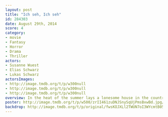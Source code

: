 ```yaml
---
layout: post
title: "Ich seh, Ich seh"
id: 284303
date: August 29th, 2014
score: 4
category:
- movie
- Fantasy
- Horror
- Drama
- Thriller
actors:
- Susanne Wuest
- Elias Schwarz
- Lukas Schwarz
actorsImages:
- http://image.tmdb.org/t/p/w300null
- http://image.tmdb.org/t/p/w300null
- http://image.tmdb.org/t/p/w300null
overview: In the heat of the summer lays a lonesome house in the countryside where nine year old twin brothers await their mother’s return.  When she comes home, bandaged after cosmetic surgery, nothing is like before and the children start to doubt whether this woman is actually who she says she is.
poster: http://image.tmdb.org/t/p/w500/zrII461zuDNJSnySqUjPmsBxwBd.jpg/
backdrop: http://image.tmdb.org/t/p/original/fwsKOJXLl2TWUN7oI3WYcmtB05h.jpg
---
```

